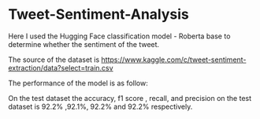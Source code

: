 # Tweet-Sentiment-Analysis


Here I used the Hugging Face classification model - Roberta base to determine whether the sentiment of the tweet.

The source of the dataset is https://www.kaggle.com/c/tweet-sentiment-extraction/data?select=train.csv

The performance of the model is as follow:

On the test dataset the accuracy, f1 score , recall, and precision on the test dataset is 92.2% ,92.1%, 92.2% and 92.2% respectively.

